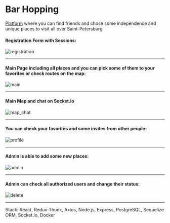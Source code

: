 # Bar Hopping

[Platform](https://bar-hopping-project.herokuapp.com/) where you can find friends and chose some independence and unique places to visit all over Saint-Petersburg

#### Registration Form with Sessions:

![registration](https://user-images.githubusercontent.com/98102060/164570651-7fc8154b-f98b-48dd-a4b7-1a14d61ba41e.gif)
_____________________________________________________________________________________________________________________

#### Main Page including all places and you can pick some of them to your favorites or check routes on the map:

![main](https://user-images.githubusercontent.com/98102060/164571730-b2f95697-18fe-4806-ab41-6f798fdef5a9.gif)
_____________________________________________________________________________________________________________________

#### Main Map and chat on Socket.io

![map_chat](https://user-images.githubusercontent.com/98102060/164575218-1ffabc9a-66a6-4fb0-9a3d-947184db8332.gif)
_____________________________________________________________________________________________________________________

#### You can check your favorites and some invites from other people:

![profile](https://user-images.githubusercontent.com/98102060/164576330-a8b20367-c03e-4e1b-a8df-01120378b5f7.gif)
_____________________________________________________________________________________________________________________

#### Admin is able to add some new places:

![admin](https://user-images.githubusercontent.com/98102060/163863578-ae2ef007-60b8-40ab-9a8b-37c366ad9d0a.gif)
_____________________________________________________________________________________________________________________

#### Admin can check all authorized users and change their status:

![delete](https://user-images.githubusercontent.com/98102060/163864762-37dc38d8-f24d-48e7-9bc2-8419a31a3459.gif)
_____________________________________________________________________________________________________________________

Stack:
React, Redux-Thunk, Axios, Node.js, Express, PostgreSQL, Sequelize ORM, Socket.io, Docker
